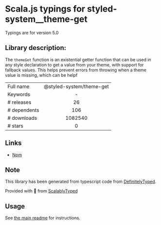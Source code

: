 
# Scala.js typings for styled-system__theme-get

Typings are for version 5.0

## Library description:
The `themeGet` function is an existential getter function that can be used in any style declaration to get a value from your theme, with support for fallback values. This helps prevent errors from throwing when a theme value is missing, which can be helpf

|                    |                 |
| ------------------ | :-------------: |
| Full name          | @styled-system/theme-get |
| Keywords           | - |
| # releases         | 26 |
| # dependents       | 106 |
| # downloads        | 1082540 |
| # stars            | 0 |

## Links
- [Npm](https://www.npmjs.com/package/%40styled-system%2Ftheme-get)
    


## Note
This library has been generated from typescript code from [DefinitelyTyped](https://definitelytyped.org).

Provided with :purple_heart: from [ScalablyTyped](https://github.com/oyvindberg/ScalablyTyped)

## Usage
See [the main readme](../../readme.md) for instructions.


